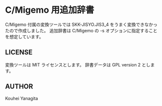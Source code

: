 C/Migemo 用追加辞書
==================

C/Migemo 付属の変換ツールでは SKK-JISYO.JIS3_4 をうまく変換できなかったので作成しました。
追加辞書は C/Migemo の -s オプションに指定することを想定しています。

LICENSE
-------
変換ツールは MIT ライセンスとします。
辞書データは GPL version 2 とします。

AUTHOR
------
Kouhei Yanagita <yanagi at shakenbu.org>
